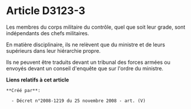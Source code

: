 # Article D3123-3

Les membres du corps militaire du contrôle, quel que soit leur grade, sont indépendants des chefs militaires.

En matière disciplinaire, ils ne relèvent que du ministre et de leurs supérieurs dans leur hiérarchie propre.

Ils ne peuvent être traduits devant un tribunal des forces armées ou envoyés devant un conseil d'enquête que sur l'ordre du
ministre.

**Liens relatifs à cet article**

	**Créé par**:

	  - Décret n°2008-1219 du 25 novembre 2008 - art. (V)
